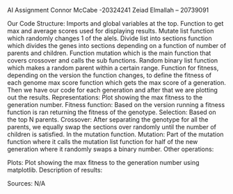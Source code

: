 AI Assignment
Connor McCabe -20324241
Zeiad Elmallah – 20739091

Our Code Structure:
Imports and global variables at the top. Function to get max and average scores used for displaying results. Mutate list function which randomly changes 1 of the alels. Divide list into sections function which divides the genes into sections depending on a function of number of parents and children. Function mutation which is the main function that covers crossover and calls the sub functions. Random binary list function which makes a random parent within a certain range. Function for fitness, depending on the version the function changes, to define the fitness of each genome max score function which gets the max score of a generation. Then we have our code for each generation and after that we are plotting out the results.
Representations:
Plot showing the max fitness to the generation number.
Fitness function:
Based on the version running a fitness function is ran returning the fitness of the genotype. 
Selection:
Based on the top N parents.
Crossover:
After separating the genotype for all the parents, we equally swap the sections over randomly until the number of children is satisfied. In the mutation function.
Mutation:
Part of the mutation function where it calls the mutation list function for half of the new generation where it randomly swaps a binary number.
Other operations:

Plots: 
Plot showing the max fitness to the generation number using matplotlib.
Description of results:

Sources: N/A
